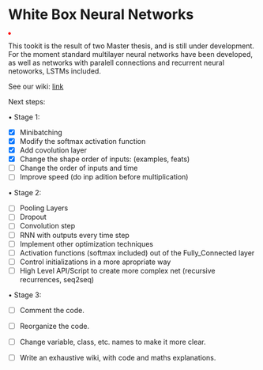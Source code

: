 # White Box Neural Networks

<img src="data:image/png;base64,iVBORw0KGgoAAAANSUhEUgAAAAUAAAAFCAYAAACNbyblAAAAHElEQVQI12P4//8/w38GIAXDIBKE0DHxgljNBAAO9TXL0Y4OHwAAAABJRU5ErkJggg==" alt="Red dot" />

This tookit is the result of two Master thesis, and is still under development. For the moment standard multilayer neural networks have been developed, as well as networks with paralell connections and recurrent neural netoworks, LSTMs included.

See our wiki: [link](https://github.com/develask/White-Box-Neural-Networks/wiki)

Next steps:

• Stage 1:
- [X] Minibatching
- [X] Modify the softmax activation function
- [X] Add covolution layer
- [X] Change the shape order of inputs: (examples, feats)
- [ ] Change the order of inputs and time
- [ ] Improve speed (do inp adition before multiplication)

• Stage 2:
- [ ] Pooling Layers
- [ ] Dropout
- [ ] Convolution step
- [ ] RNN with outputs every time step
- [ ] Implement other optimization techniques
- [ ] Activation functions (softmax included) out of the Fully_Connected layer
- [ ] Control initializations in a more apropriate way
- [ ] High Level API/Script to create more complex net (recursive recurrences, seq2seq)

• Stage 3:
- [ ] Comment the code.
- [ ] Reorganize the code.
- [ ] Change variable, class, etc. names to make it more clear.
- [ ] Write an exhaustive wiki, with code and maths explanations.

